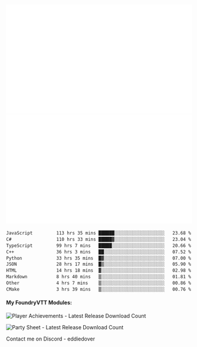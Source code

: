 
![](https://raw.githubusercontent.com/eddiedover/ghstats/master/generated/overview.svg)
![](https://raw.githubusercontent.com/eddiedover/ghstats/master/generated/languages.svg)

<!--START_SECTION:waka-->

```txt
JavaScript         113 hrs 35 mins ██████░░░░░░░░░░░░░░░░░░░   23.68 %
C#                 110 hrs 33 mins █████▓░░░░░░░░░░░░░░░░░░░   23.04 %
TypeScript         99 hrs 7 mins   █████░░░░░░░░░░░░░░░░░░░░   20.66 %
C++                36 hrs 3 mins   ██░░░░░░░░░░░░░░░░░░░░░░░   07.52 %
Python             33 hrs 35 mins  █▓░░░░░░░░░░░░░░░░░░░░░░░   07.00 %
JSON               28 hrs 17 mins  █▒░░░░░░░░░░░░░░░░░░░░░░░   05.90 %
HTML               14 hrs 18 mins  ▓░░░░░░░░░░░░░░░░░░░░░░░░   02.98 %
Markdown           8 hrs 40 mins   ▒░░░░░░░░░░░░░░░░░░░░░░░░   01.81 %
Other              4 hrs 7 mins    ▒░░░░░░░░░░░░░░░░░░░░░░░░   00.86 %
CMake              3 hrs 39 mins   ▒░░░░░░░░░░░░░░░░░░░░░░░░   00.76 %
```

<!--END_SECTION:waka-->

#### My FoundryVTT Modules:

  ![Player Achievements - Latest Release Download Count](https://img.shields.io/badge/dynamic/json?label=Player%20Achievements%20-%20Downloads@latest&query=assets%5B1%5D.download_count&url=https%3A%2F%2Fapi.github.com%2Frepos%2FEddieDover%2Ffvtt-player-achievements%2Freleases%2Flatest)

  ![Party Sheet - Latest Release Download Count](https://img.shields.io/badge/dynamic/json?label=Party%20Sheet%20-%20Downloads@latest&query=assets%5B1%5D.download_count&url=https%3A%2F%2Fapi.github.com%2Frepos%2FEddieDover%2Ffvtt-party-sheet%2Freleases%2Flatest)

<a rel="me" href="https://techhub.social/@EddieDover"></a>

Contact me on Discord - eddiedover
